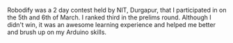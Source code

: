 Robodify was a 2 day contest held by NIT, Durgapur, that I participated in on the 5th and 6th of March. I ranked third in the prelims round. Although I didn't win, it was an awesome learning experience and helped me better and brush up on my Arduino skills.
